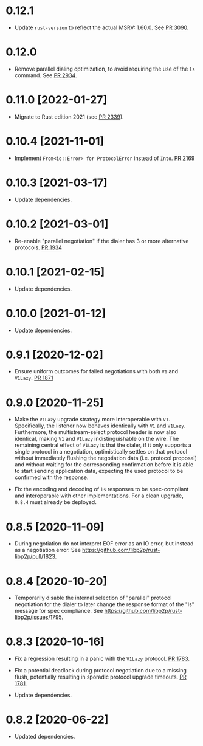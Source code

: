 # 0.12.1

- Update `rust-version` to reflect the actual MSRV: 1.60.0. See [PR 3090].

[PR 3090]: https://github.com/libp2p/rust-libp2p/pull/3090

# 0.12.0

- Remove parallel dialing optimization, to avoid requiring the use of the `ls` command. See [PR 2934].

[PR 2934]: https://github.com/libp2p/rust-libp2p/pull/2934

# 0.11.0 [2022-01-27]

- Migrate to Rust edition 2021 (see [PR 2339]).

[PR 2339]: https://github.com/libp2p/rust-libp2p/pull/2339

# 0.10.4 [2021-11-01]

- Implement `From<io::Error> for ProtocolError` instead of `Into`.
  [PR 2169](https://github.com/libp2p/rust-libp2p/pull/2169)

# 0.10.3 [2021-03-17]

- Update dependencies.

# 0.10.2 [2021-03-01]

- Re-enable "parallel negotiation" if the dialer has 3 or more
  alternative protocols.
  [PR 1934](https://github.com/libp2p/rust-libp2p/pull/1934)

# 0.10.1 [2021-02-15]

- Update dependencies.

# 0.10.0 [2021-01-12]

- Update dependencies.

# 0.9.1 [2020-12-02]

- Ensure uniform outcomes for failed negotiations with both
  `V1` and `V1Lazy`.
  [PR 1871](https://github.com/libp2p/rust-libp2p/pull/1871)

# 0.9.0 [2020-11-25]

- Make the `V1Lazy` upgrade strategy more interoperable with `V1`. Specifically,
  the listener now behaves identically with `V1` and `V1Lazy`. Furthermore, the
  multistream-select protocol header is now also identical, making `V1` and `V1Lazy`
  indistinguishable on the wire. The remaining central effect of `V1Lazy` is that the dialer,
  if it only supports a single protocol in a negotiation, optimistically settles on that
  protocol without immediately flushing the negotiation data (i.e. protocol proposal)
  and without waiting for the corresponding confirmation before it is able to start
  sending application data, expecting the used protocol to be confirmed with
  the response.

- Fix the encoding and decoding of `ls` responses to
  be spec-compliant and interoperable with other implementations.
  For a clean upgrade, `0.8.4` must already be deployed.

# 0.8.5 [2020-11-09]

- During negotiation do not interpret EOF error as an IO error, but instead as a
  negotiation error. See https://github.com/libp2p/rust-libp2p/pull/1823.

# 0.8.4 [2020-10-20]

- Temporarily disable the internal selection of "parallel" protocol
  negotiation for the dialer to later change the response format of the "ls"
  message for spec compliance. See https://github.com/libp2p/rust-libp2p/issues/1795.

# 0.8.3 [2020-10-16]

- Fix a regression resulting in a panic with the `V1Lazy` protocol.
  [PR 1783](https://github.com/libp2p/rust-libp2p/pull/1783).

- Fix a potential deadlock during protocol negotiation due
  to a missing flush, potentially resulting in sporadic protocol
  upgrade timeouts.
  [PR 1781](https://github.com/libp2p/rust-libp2p/pull/1781).

- Update dependencies.

# 0.8.2 [2020-06-22]

- Updated dependencies.
